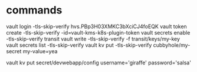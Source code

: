 # commands
vault login -tls-skip-verify hvs.PBp3H03XMKC3bXciCJ4foEQK
vault token create -tls-skip-verify -id=vault-kms-k8s-plugin-token
vault secrets enable -tls-skip-verify transit
vault write -tls-skip-verify -f transit/keys/my-key
vault secrets list -tls-skip-verify
vault kv put -tls-skip-verify cubbyhole/my-secret my-value=yea

vault kv put secret/devwebapp/config username='giraffe' password='salsa'
